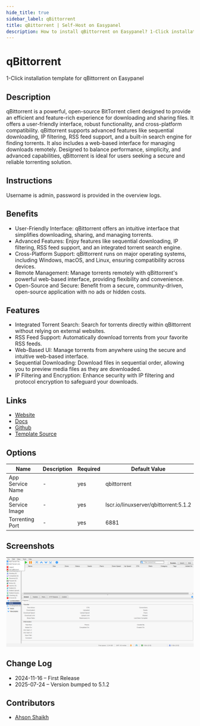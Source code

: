 ```yaml
---
hide_title: true
sidebar_label: qBittorrent
title: qBittorrent | Self-Host on Easypanel
description: How to install qBittorrent on Easypanel? 1-Click installation template for qBittorrent on Easypanel
---
```


<!-- generated -->

# qBittorrent

1-Click installation template for qBittorrent on Easypanel

## Description

qBittorrent is a powerful, open-source BitTorrent client designed to provide an efficient and feature-rich experience for downloading and sharing files. It offers a user-friendly interface, robust functionality, and cross-platform compatibility. qBittorrent supports advanced features like sequential downloading, IP filtering, RSS feed support, and a built-in search engine for finding torrents. It also includes a web-based interface for managing downloads remotely. Designed to balance performance, simplicity, and advanced capabilities, qBittorrent is ideal for users seeking a secure and reliable torrenting solution.

## Instructions

Username is admin, password is provided in the overview logs.

## Benefits

- User-Friendly Interface: qBittorrent offers an intuitive interface that simplifies downloading, sharing, and managing torrents.
- Advanced Features: Enjoy features like sequential downloading, IP filtering, RSS feed support, and an integrated torrent search engine.
- Cross-Platform Support: qBittorrent runs on major operating systems, including Windows, macOS, and Linux, ensuring compatibility across devices.
- Remote Management: Manage torrents remotely with qBittorrent's powerful web-based interface, providing flexibility and convenience.
- Open-Source and Secure: Benefit from a secure, community-driven, open-source application with no ads or hidden costs.

## Features

- Integrated Torrent Search: Search for torrents directly within qBittorrent without relying on external websites.
- RSS Feed Support: Automatically download torrents from your favorite RSS feeds.
- Web-Based UI: Manage torrents from anywhere using the secure and intuitive web-based interface.
- Sequential Downloading: Download files in sequential order, allowing you to preview media files as they are downloaded.
- IP Filtering and Encryption: Enhance security with IP filtering and protocol encryption to safeguard your downloads.

## Links

- [Website](https://www.qbittorrent.org)
- [Docs](https://github.com/qbittorrent/qBittorrent/wiki)
- [Github](https://github.com/qbittorrent/qBittorrent)
- [Template Source](https://github.com/easypanel-io/templates/tree/main/templates/qbitorrent)

## Options

Name | Description | Required | Default Value
-|-|-|-
App Service Name | - | yes | qbittorrent
App Service Image | - | yes | lscr.io/linuxserver/qbittorrent:5.1.2
Torrenting Port | - | yes | 6881

## Screenshots

![qBittorrent Screenshot](./assets/screenshot.png)

## Change Log

- 2024-11-16 – First Release
- 2025-07-24 – Version bumped to 5.1.2

## Contributors

- [Ahson Shaikh](https://github.com/Ahson-Shaikh)
